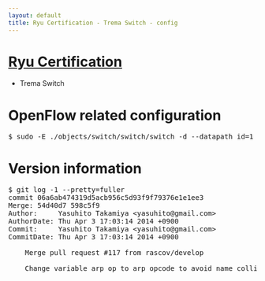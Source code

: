 ```yaml
---
layout: default
title: Ryu Certification - Trema Switch - config
---
```

# [Ryu Certification](http://osrg.github.io/ryu/certification.html)
* Trema Switch

# OpenFlow related configuration
<pre>
$ sudo -E ./objects/switch/switch/switch -d --datapath_id=1 --server_ip=10.24.100.30 --server_port=6633 --switch_ports=eth1,eth2
</pre>

# Version information
<pre>
$ git log -1 --pretty=fuller
commit 06a6ab474319d5acb956c5d93f9f79376e1e1ee3
Merge: 54d40d7 598c5f9
Author:     Yasuhito Takamiya &lt;yasuhito@gmail.com&gt;
AuthorDate: Thu Apr 3 17:03:14 2014 +0900
Commit:     Yasuhito Takamiya &lt;yasuhito@gmail.com&gt;
CommitDate: Thu Apr 3 17:03:14 2014 +0900

    Merge pull request #117 from rascov/develop
    
    Change variable arp_op to arp_opcode to avoid name collision with netinet/ether.h
</pre>
